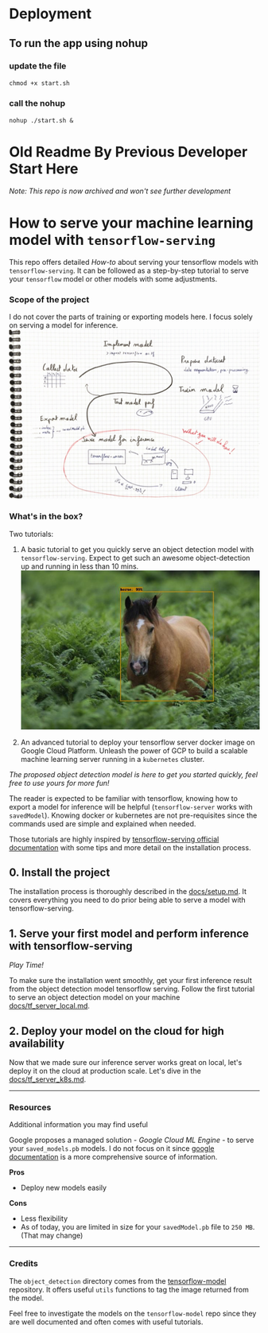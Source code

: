 # Deployment

## To run the app using nohup
### update the file
````
chmod +x start.sh
````
### call the nohup
````
nohup ./start.sh &
````



# Old Readme By Previous Developer Start Here 
_Note: This repo is now archived and won't see further development_

# How to serve your machine learning model with `tensorflow-serving`


This repo offers detailed _How-to_ about serving your tensorflow models with `tensorflow-serving`.
It can be followed as a step-by-step tutorial to serve your ``tensorflow`` model or other models with some adjustments. 

### Scope of the project
I do not cover the parts of training or exporting models here.
I focus solely on serving a model for inference.
![Pipe overview](/assets/pipe_overview.png)


### What's in the box?

Two tutorials: 

1. A basic tutorial to get you quickly serve an object detection model with `tensorflow-serving`. 
Expect to get such an awesome object-detection up and running in less than 10 mins.
![horse labelled with faster rcnn resnet](assets/out_image1.jpeg) 

2. An advanced tutorial to deploy your tensorflow server docker image on Google Cloud Platform.
Unleash the power of GCP to build a scalable machine learning server running in a ``kubernetes`` cluster.

*The proposed object detection model is here to get you started quickly, feel free to use yours for more fun!*

The reader is expected to be familiar with tensorflow, knowing how to export a model for inference will be helpful (`tensorflow-server` works with `savedModel`).
Knowing docker or kubernetes are not pre-requisites since the commands used are simple and explained when needed.

Those tutorials are highly inspired by [tensorflow-serving official documentation](https://www.tensorflow.org/serving/docker)
with some tips and more detail on the installation process. 

## 0. Install the project

The installation process is thoroughly described in the [docs/setup.md](docs/setup.md). It covers everything you need to do
prior being able to serve a model with tensorflow-serving.

## 1. Serve your first model and perform inference with tensorflow-serving

_Play Time!_

To make sure the installation went smoothly, get your first inference result from the object detection model tensorflow serving.
Follow the first tutorial to serve an object detection model on your machine [docs/tf_server_local.md](docs/tf_server_local.md).

## 2. Deploy your model on the cloud for high availability

Now that we made sure our inference server works great on local, let's deploy it on the cloud at production scale.
Let's dive in the [docs/tf_server_k8s.md](docs/tf_server_k8s.md).


----------

### Resources 

Additional information you may find useful


Google proposes a managed solution - _Google Cloud ML Engine_ - to serve your `saved_models.pb` models. 
I do not focus on it since [google documentation](https://cloud.google.com/ml-engine/docs/tensorflow/deploying-models) is
a more comprehensive source of information.

**Pros**
- Deploy new models easily

**Cons**
- Less flexibility
- As of today, you are limited in size for your `savedModel.pb` file to `250 MB`. (That may change) 

----------

### Credits

The `object_detection` directory comes from the
[tensorflow-model](https://github.com/tensorflow/models) repository. 
It offers useful `utils` functions to tag the image returned from the model.

Feel free to investigate the models on the `tensorflow-model` repo since they are well documented and often comes with useful tutorials.

